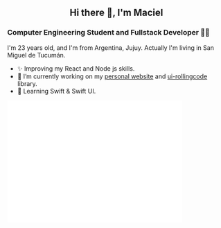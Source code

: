 <h2 align='center'> Hi there 👋, I'm Maciel </h2>
<h3> Computer Engineering Student and Fullstack Developer 👨‍💻 </h3>

I'm 23 years old, and I'm from Argentina, Jujuy. Actually I'm living in San Miguel de Tucumán. 

- ✨ Improving my React and Node js skills. 
- 🔭 I’m currently working on my [personal website](https://castromaciel-blog.netlify.app/) and [ui-rollingcode](https://github.com/castromaciel/ui-rollingcode) library. 
- 🌱 Learning Swift & Swift UI.


<img src="./github-metrics.svg" width="80%"/>